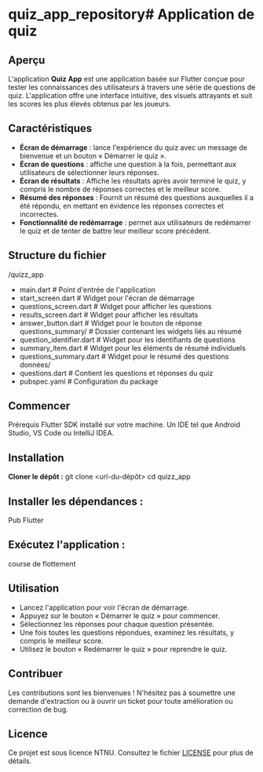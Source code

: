 # quiz_app_repository# Application de quiz

## Aperçu
L'application **Quiz App** est une application basée sur Flutter conçue pour tester les connaissances des utilisateurs à travers une série de questions de quiz. L'application offre une interface intuitive, des visuels attrayants et suit les scores les plus élevés obtenus par les joueurs.

## Caractéristiques
- **Écran de démarrage** : lance l'expérience du quiz avec un message de bienvenue et un bouton « Démarrer le quiz ».
- **Écran de questions** : affiche une question à la fois, permettant aux utilisateurs de sélectionner leurs réponses.
- **Écran de résultats** : Affiche les résultats après avoir terminé le quiz, y compris le nombre de réponses correctes et le meilleur score.
- **Résumé des réponses** : Fournit un résumé des questions auxquelles il a été répondu, en mettant en évidence les réponses correctes et incorrectes.
- **Fonctionnalité de redémarrage** : permet aux utilisateurs de redémarrer le quiz et de tenter de battre leur meilleur score précédent.

## Structure du fichier

/quizz_app
- main.dart # Point d'entrée de l'application
- start_screen.dart # Widget pour l'écran de démarrage
- questions_screen.dart # Widget pour afficher les questions
- results_screen.dart # Widget pour afficher les résultats
- answer_button.dart # Widget pour le bouton de réponse
questions_summary/ # Dossier contenant les widgets liés au résumé
- question_identifier.dart # Widget pour les identifiants de questions
- summary_item.dart # Widget pour les éléments de résumé individuels
- questions_summary.dart # Widget pour le résumé des questions
données/
- questions.dart # Contient les questions et réponses du quiz
- pubspec.yaml # Configuration du package

## Commencer
Prérequis
Flutter SDK installé sur votre machine.
Un IDE tel que Android Studio, VS Code ou IntelliJ IDEA.

## Installation
**Cloner le dépôt :**
git clone <url-du-dépôt>
cd quizz_app

## Installer les dépendances :
Pub Flutter

## Exécutez l'application :
course de flottement

## Utilisation
- Lancez l'application pour voir l'écran de démarrage.
- Appuyez sur le bouton « Démarrer le quiz » pour commencer.
- Sélectionnez les réponses pour chaque question présentée.
- Une fois toutes les questions répondues, examinez les résultats, y compris le meilleur score.
- Utilisez le bouton « Redémarrer le quiz » pour reprendre le quiz.

## Contribuer
Les contributions sont les bienvenues ! N'hésitez pas à soumettre une demande d'extraction ou à ouvrir un ticket pour toute amélioration ou correction de bug.

## Licence
Ce projet est sous licence NTNU. Consultez le fichier [LICENSE](./LICENSE) pour plus de détails.
